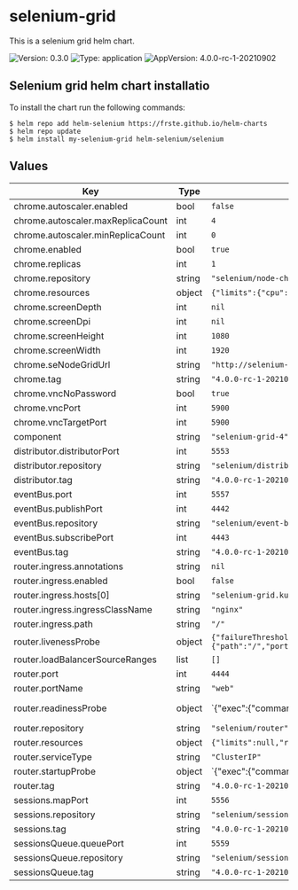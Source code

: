 # selenium-grid

This is a selenium grid helm chart.

![Version: 0.3.0](https://img.shields.io/badge/Version-0.3.0-informational?style=flat-square) ![Type: application](https://img.shields.io/badge/Type-application-informational?style=flat-square) ![AppVersion: 4.0.0-rc-1-20210902](https://img.shields.io/badge/AppVersion-4.0.0--rc--1--20210902-informational?style=flat-square)

## Selenium grid helm chart installatio

To install the chart run the following commands:

```console
$ helm repo add helm-selenium https://frste.github.io/helm-charts
$ helm repo update
$ helm install my-selenium-grid helm-selenium/selenium
```

## Values

| Key | Type | Default | Description |
|-----|------|---------|-------------|
| chrome.autoscaler.enabled | bool | `false` |  |
| chrome.autoscaler.maxReplicaCount | int | `4` |  |
| chrome.autoscaler.minReplicaCount | int | `0` |  |
| chrome.enabled | bool | `true` | Enable chrome node deployment |
| chrome.replicas | int | `1` | Set chrome node replica count |
| chrome.repository | string | `"selenium/node-chrome"` | Chrome node repository |
| chrome.resources | object | `{"limits":{"cpu":"1","memory":"1Gi"},"requests":{"cpu":"1","memory":"1Gi"}}` | Configure chrome node resource requests/limits |
| chrome.screenDepth | int | `nil` | Chrome node screen depth configuration |
| chrome.screenDpi | int | `nil` | Chrome node screen dpi configuration |
| chrome.screenHeight | int | `1080` | (int) Chrome node screen heigth configuration |
| chrome.screenWidth | int | `1920` |  |
| chrome.seNodeGridUrl | string | `"http://selenium-grid.kube.home"` | Configure node grid url rewrite adress |
| chrome.tag | string | `"4.0.0-rc-1-20210902"` | Chrome node tag |
| chrome.vncNoPassword | bool | `true` | VNC password can be disabled to enable vnc web view in grid |
| chrome.vncPort | int | `5900` | Chrome node vnc port |
| chrome.vncTargetPort | int | `5900` | Chrome node vnc target port |
| component | string | `"selenium-grid-4"` |  |
| distributor.distributorPort | int | `5553` | define distributor port |
| distributor.repository | string | `"selenium/distributor"` |  |
| distributor.tag | string | `"4.0.0-rc-1-20210902"` |  |
| eventBus.port | int | `5557` | define the event bus port |
| eventBus.publishPort | int | `4442` | define event bus publish port |
| eventBus.repository | string | `"selenium/event-bus"` |  |
| eventBus.subscribePort | int | `4443` | define event bus subscribe port |
| eventBus.tag | string | `"4.0.0-rc-1-20210902"` |  |
| router.ingress.annotations | string | `nil` | define custom annotations for ingress. Sample annotations are needed to use vnc with an nginx.org ingress |
| router.ingress.enabled | bool | `false` |  |
| router.ingress.hosts[0] | string | `"selenium-grid.kube.home"` |  |
| router.ingress.ingressClassName | string | `"nginx"` |  |
| router.ingress.path | string | `"/"` |  |
| router.livenessProbe | object | `{"failureThreshold":3,"httpGet":{"path":"/","port":"web"},"initialDelaySeconds":15,"periodSeconds":10,"successThreshold":1,"timeoutSeconds":5}` | Define router liveness probe |
| router.loadBalancerSourceRanges | list | `[]` |  |
| router.port | int | `4444` | Define router service port |
| router.portName | string | `"web"` | Define router service port name |
| router.readinessProbe | object | `{"exec":{"command":["/bin/sh","-c","curl -sSL \"http://localhost:4444/wd/hub/status\" 2>&1 | jq -e \".value.ready\"==true"]},"failureThreshold":1,"initialDelaySeconds":15,"periodSeconds":10,"successThreshold":1,"timeoutSeconds":5}` | Define router readiness probe |
| router.repository | string | `"selenium/router"` |  |
| router.resources | object | `{"limits":null,"requests":null}` | Configure router resource requests/limits |
| router.serviceType | string | `"ClusterIP"` |  |
| router.startupProbe | object | `{"exec":{"command":["/bin/sh","-c","curl -sSL \"http://localhost:4444/wd/hub/status\" 2>&1 | jq -e \".value.ready\"==true"]},"failureThreshold":30,"periodSeconds":10}` | Define router startup probe |
| router.tag | string | `"4.0.0-rc-1-20210902"` |  |
| sessions.mapPort | int | `5556` | define the selenium sessions map port |
| sessions.repository | string | `"selenium/sessions"` |  |
| sessions.tag | string | `"4.0.0-rc-1-20210902"` |  |
| sessionsQueue.queuePort | int | `5559` | define the selenium sessions queue port |
| sessionsQueue.repository | string | `"selenium/session-queue"` |  |
| sessionsQueue.tag | string | `"4.0.0-rc-1-20210902"` |  |
